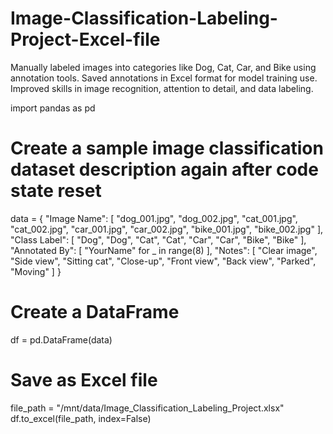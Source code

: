 # Image-Classification-Labeling-Project-Excel-file
Manually labeled images into categories like Dog, Cat, Car, and Bike using annotation tools. Saved annotations in Excel format for model training use. Improved skills in image recognition, attention to detail, and data labeling.

import pandas as pd

# Create a sample image classification dataset description again after code state reset
data = {
    "Image Name": [
        "dog_001.jpg", "dog_002.jpg", "cat_001.jpg", "cat_002.jpg", 
        "car_001.jpg", "car_002.jpg", "bike_001.jpg", "bike_002.jpg"
    ],
    "Class Label": [
        "Dog", "Dog", "Cat", "Cat", 
        "Car", "Car", "Bike", "Bike"
    ],
    "Annotated By": [
        "YourName" for _ in range(8)
    ],
    "Notes": [
        "Clear image", "Side view", "Sitting cat", "Close-up",
        "Front view", "Back view", "Parked", "Moving"
    ]
}

# Create a DataFrame
df = pd.DataFrame(data)

# Save as Excel file
file_path = "/mnt/data/Image_Classification_Labeling_Project.xlsx"
df.to_excel(file_path, index=False)


